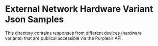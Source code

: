 # External Network Hardware Variant Json Samples

This directory contains responses from different devices (hardware variants) that
are publical accessible via the Purpleair API.